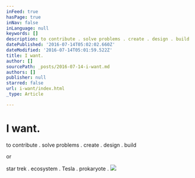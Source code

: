 ```yaml
---
inFeed: true
hasPage: true
inNav: false
inLanguage: null
keywords: []
description: to contribute . solve problems . create . design . build
datePublished: '2016-07-14T05:02:02.660Z'
dateModified: '2016-07-14T05:01:59.522Z'
title: I want.
author: []
sourcePath: _posts/2016-07-14-i-want.md
authors: []
publisher: null
starred: false
url: i-want/index.html
_type: Article

---
```

# I want.

to contribute . solve problems . create . design . build

or

star trek . ecosystem . Tesla . prokaryote .
![](https://the-grid-user-content.s3-us-west-2.amazonaws.com/f2840c2c-f5a4-4a9b-ad62-a5be95a93f02.jpg)
